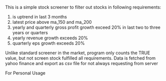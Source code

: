 This is a simple stock screener to filter out stocks in following requirements:
1) is uptrend in last 3 months
2) latest price above ma_150 and ma_200
3) yearly and quarterly gross profit growth exceed 20% in last two to three years or quarters
4) yearly revenue growth exceeds 20%
5) quarterly eps growth exceeds 20%

Unlike standard screener in the market, program only counts the TRUE value, but not screen stock fulfilled all requirements.
Data is fetched from yahoo finance and export as csv file for not always requesting from server

For Personal Usage
